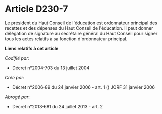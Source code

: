 # Article D230-7

Le président du Haut Conseil de l'éducation est ordonnateur principal des recettes et des dépenses du Haut Conseil de
l'éducation. Il peut donner délégation de signature au secrétaire général du Haut Conseil pour signer tous les actes relatifs
à sa fonction d'ordonnateur principal.

**Liens relatifs à cet article**

_Codifié par_:

  - Décret n°2004-703 du 13 juillet 2004

_Créé par_:

  - Décret n°2006-89 du 24 janvier 2006 - art. 1 () JORF 31 janvier 2006

_Abrogé par_:

  - Décret n°2013-681 du 24 juillet 2013 - art. 2
